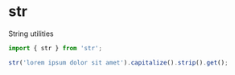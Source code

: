 # str
String utilities

```js
import { str } from 'str';

str('lorem ipsum dolor sit amet').capitalize().strip().get();
```
